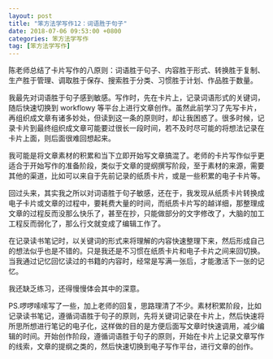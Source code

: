 ```yaml
---
layout: post
title: "笨方法学写作12：词语胜于句子"
date: 2018-07-06 09:53:00 +0800 
categories: 笨方法学写作
tag: [笨方法学写作]
---   
```



陈老师总结了卡片写作的八原则：词语胜于句子、内容胜于形式、转换胜于复制、生产胜于管理、调取胜于保存、搜索胜于分类、习惯胜于计划、作品胜于数量。

我最先对词语胜于句子感到敏感。写作时，先在卡片上，记录词语形式的关键词，随后快速切换到 workflowy 等平台上进行文章创作。虽然此前学习了先写卡片，再组织成文章有诸多妙处，但读到这一条的原则时，却让我困惑了。很多时候，记录卡片到最终组织成文章可能要过很长一段时间，若不及时尽可能的将想法记录在卡片上面，则后面很难回想起来。

我可能是将文章素材的积累和当下立即开始写文章搞混了。老师的卡片写作似乎更适合于开始写作的准备阶段，类似于文章的提纲撰写阶段，至于素材的来源，需要其他的渠道，比如可以来自于先前记录的纸质卡片，或是一些积累的电子卡片等。

回过头来，其实我之所以对词语胜于句子敏感，还在于，我发现从纸质卡片转换成电子卡片或文章的过程中，要耗费大量的时间，而纸质卡片写的越详细，那整理成文章的过程反而没那么快乐了，甚至在抄，只能做部分的文字修改了，大脑的加工工程反而弱化了，那么行文就变成了编辑工作了。

在记录读书笔记时，以关键词的形式来将理解的内容快速整理下来，然后形成自己的想法似乎也是不错的。只是我还是不习惯在纸质卡片和电子卡片之间来回切换。当我通过记忆回忆读过的书籍的内容时，经常是写满一张后，才能激活下一张的记忆。

我还缺乏练习，还得慢慢体会其中的深意。

PS.啰啰嗦嗦写了一些，加上老师的回复，思路理清了不少。素材积累阶段，比如记录读书笔记，遵循词语胜于句子的原则，先将关键词记录在卡片上，然后快速将所思所想进行笔记的电子化，这样做的目的是方便后面写文章时快速调用，减少编辑的时间。开始创作阶段，遵循词语胜于句子的原则，开始在卡片上记录文章写作的线索，文章的提纲之类的，然后快速切换到电子写作平台，进行文章的创作。
